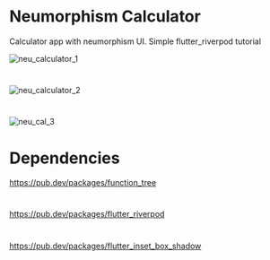# Neumorphism Calculator

Calculator app with neumorphism UI.
Simple flutter_riverpod tutorial

![neu_calculator_1](https://user-images.githubusercontent.com/83041330/192882128-78df1d13-7229-4fb9-81ef-e367457cd48e.png)
#
![neu_calculator_2](https://user-images.githubusercontent.com/83041330/192882155-61109a45-58f0-4148-886e-456a19f79b2b.png)
#
![neu_cal_3](https://user-images.githubusercontent.com/83041330/192882209-c8955c85-098c-4206-bd86-e663f6081fca.png)
#


# Dependencies
 https://pub.dev/packages/function_tree
 #
 https://pub.dev/packages/flutter_riverpod
 #
 https://pub.dev/packages/flutter_inset_box_shadow
